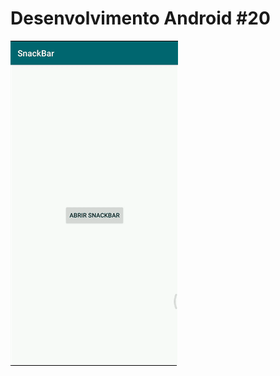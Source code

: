 # Desenvolvimento Android #20
<img src="Instalador/SnackBar.gif" alt="GIF do Meu Projeto SnackBar">

